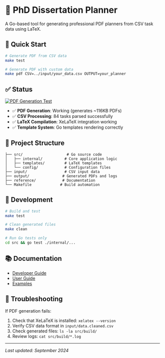 # 📅 PhD Dissertation Planner

A Go-based tool for generating professional PDF planners from CSV task data using LaTeX.

## 🚀 Quick Start

```bash
# Generate PDF from CSV data
make test

# Generate PDF with custom data
make pdf CSV=../input/your_data.csv OUTPUT=your_planner
```

## ✅ Status

[![PDF Generation Test](https://github.com/your-username/phd-dissertation-planner/workflows/Test%20PDF%20Generation/badge.svg)](https://github.com/your-username/phd-dissertation-planner/actions)

- ✅ **PDF Generation**: Working (generates ~116KB PDFs)
- ✅ **CSV Processing**: 84 tasks parsed successfully
- ✅ **LaTeX Compilation**: XeLaTeX integration working
- ✅ **Template System**: Go templates rendering correctly

## 📁 Project Structure

```
├── src/                    # Go source code
│   ├── internal/          # Core application logic
│   ├── templates/         # LaTeX templates
│   └── config/            # Configuration files
├── input/                 # CSV input data
├── output/               # Generated PDFs and logs
├── reference/            # Documentation
└── Makefile             # Build automation
```

## 🔧 Development

```bash
# Build and test
make test

# Clean generated files
make clean

# Run Go tests only
cd src && go test ./internal/...
```

## 📚 Documentation

- [Developer Guide](reference/docs/developer-guide/README.md)
- [User Guide](reference/docs/user-guide/README.md)
- [Examples](reference/examples/README.md)

## 🐛 Troubleshooting

If PDF generation fails:
1. Check that XeLaTeX is installed: `xelatex --version`
2. Verify CSV data format in `input/data.cleaned.csv`
3. Check generated files: `ls -la src/build/`
4. Review logs: `cat src/build/*.log`

---

*Last updated: September 2024*
